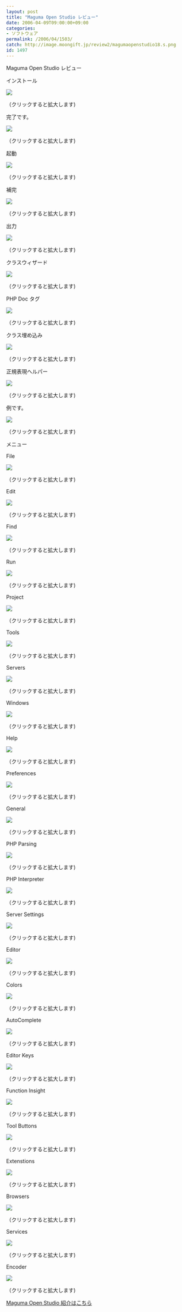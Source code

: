 ```yaml
---
layout: post
title: "Maguma Open Studio レビュー"
date: 2006-04-09T09:00:00+09:00
categories:
- ソフトウェア
permalink: /2006/04/1503/
catch: http://image.moongift.jp/review2/magumaopenstudio18.s.png
id: 1497
---
```

Maguma Open Studio レビュー  
<!--more-->

インストール

  

[![](http://image.moongift.jp/review2/magumaopenstudio1.s.png)](http://image.moongift.jp/review2/magumaopenstudio1.png)  
  
（クリックすると拡大します)

  

完了です。

  

[![](http://image.moongift.jp/review2/magumaopenstudio2.s.png)](http://image.moongift.jp/review2/magumaopenstudio2.png)  
  
（クリックすると拡大します)

  

起動

  

[![](http://image.moongift.jp/review2/magumaopenstudio3.s.png)](http://image.moongift.jp/review2/magumaopenstudio3.png)  
  
（クリックすると拡大します)

  

補完

  

[![](http://image.moongift.jp/review2/magumaopenstudio4.s.png)](http://image.moongift.jp/review2/magumaopenstudio4.png)  
  
（クリックすると拡大します)

  

出力

  

[![](http://image.moongift.jp/review2/magumaopenstudio5.s.png)](http://image.moongift.jp/review2/magumaopenstudio5.png)  
  
（クリックすると拡大します)

  

クラスウィザード

  

[![](http://image.moongift.jp/review2/magumaopenstudio6.s.png)](http://image.moongift.jp/review2/magumaopenstudio6.png)  
  
（クリックすると拡大します)

  

PHP Doc タグ

  

[![](http://image.moongift.jp/review2/magumaopenstudio7.s.png)](http://image.moongift.jp/review2/magumaopenstudio7.png)  
  
（クリックすると拡大します)

  

クラス埋め込み

  

[![](http://image.moongift.jp/review2/magumaopenstudio8.s.png)](http://image.moongift.jp/review2/magumaopenstudio8.png)  
  
（クリックすると拡大します)

  

正規表現ヘルパー

  

[![](http://image.moongift.jp/review2/magumaopenstudio9.s.png)](http://image.moongift.jp/review2/magumaopenstudio9.png)  
  
（クリックすると拡大します)

  

例です。

  

[![](http://image.moongift.jp/review2/magumaopenstudio10.s.png)](http://image.moongift.jp/review2/magumaopenstudio10.png)  
  
（クリックすると拡大します)

  

メニュー

  

File

  

[![](http://image.moongift.jp/review2/magumaopenstudio11.s.png)](http://image.moongift.jp/review2/magumaopenstudio11.png)  
  
（クリックすると拡大します)

  

Edit

  

[![](http://image.moongift.jp/review2/magumaopenstudio12.s.png)](http://image.moongift.jp/review2/magumaopenstudio12.png)  
  
（クリックすると拡大します)

  

Find

  

[![](http://image.moongift.jp/review2/magumaopenstudio13.s.png)](http://image.moongift.jp/review2/magumaopenstudio13.png)  
  
（クリックすると拡大します)

  

Run

  

[![](http://image.moongift.jp/review2/magumaopenstudio14.s.png)](http://image.moongift.jp/review2/magumaopenstudio14.png)  
  
（クリックすると拡大します)

  

Project

  

[![](http://image.moongift.jp/review2/magumaopenstudio15.s.png)](http://image.moongift.jp/review2/magumaopenstudio15.png)  
  
（クリックすると拡大します)

  

Tools

  

[![](http://image.moongift.jp/review2/magumaopenstudio16.s.png)](http://image.moongift.jp/review2/magumaopenstudio16.png)  
  
（クリックすると拡大します)

  

Servers

  

[![](http://image.moongift.jp/review2/magumaopenstudio17.s.png)](http://image.moongift.jp/review2/magumaopenstudio17.png)  
  
（クリックすると拡大します)

  

Windows

  

[![](http://image.moongift.jp/review2/magumaopenstudio18.s.png)](http://image.moongift.jp/review2/magumaopenstudio18.png)  
  
（クリックすると拡大します)

  

Help

  

[![](http://image.moongift.jp/review2/magumaopenstudio19.s.png)](http://image.moongift.jp/review2/magumaopenstudio19.png)  
  
（クリックすると拡大します)

  

Preferences

  

[![](http://image.moongift.jp/review2/magumaopenstudio20.s.png)](http://image.moongift.jp/review2/magumaopenstudio20.png)  
  
（クリックすると拡大します)

  

General

  

[![](http://image.moongift.jp/review2/magumaopenstudio21.s.png)](http://image.moongift.jp/review2/magumaopenstudio21.png)  
  
（クリックすると拡大します)

  

PHP Parsing

  

[![](http://image.moongift.jp/review2/magumaopenstudio22.s.png)](http://image.moongift.jp/review2/magumaopenstudio22.png)  
  
（クリックすると拡大します)

  

PHP Interpreter

  

[![](http://image.moongift.jp/review2/magumaopenstudio23.s.png)](http://image.moongift.jp/review2/magumaopenstudio23.png)  
  
（クリックすると拡大します)

  

Server Settings

  

[![](http://image.moongift.jp/review2/magumaopenstudio24.s.png)](http://image.moongift.jp/review2/magumaopenstudio24.png)  
  
（クリックすると拡大します)

  

Editor

  

[![](http://image.moongift.jp/review2/magumaopenstudio25.s.png)](http://image.moongift.jp/review2/magumaopenstudio25.png)  
  
（クリックすると拡大します)

  

Colors

  

[![](http://image.moongift.jp/review2/magumaopenstudio26.s.png)](http://image.moongift.jp/review2/magumaopenstudio26.png)  
  
（クリックすると拡大します)

  

AutoComplete

  

[![](http://image.moongift.jp/review2/magumaopenstudio27.s.png)](http://image.moongift.jp/review2/magumaopenstudio27.png)  
  
（クリックすると拡大します)

  

Editor Keys

  

[![](http://image.moongift.jp/review2/magumaopenstudio28.s.png)](http://image.moongift.jp/review2/magumaopenstudio28.png)  
  
（クリックすると拡大します)

  

Function Insight

  

[![](http://image.moongift.jp/review2/magumaopenstudio29.s.png)](http://image.moongift.jp/review2/magumaopenstudio29.png)  
  
（クリックすると拡大します)

  

Tool Buttons

  

[![](http://image.moongift.jp/review2/magumaopenstudio30.s.png)](http://image.moongift.jp/review2/magumaopenstudio30.png)  
  
（クリックすると拡大します)

  

Extenstions

  

[![](http://image.moongift.jp/review2/magumaopenstudio31.s.png)](http://image.moongift.jp/review2/magumaopenstudio31.png)  
  
（クリックすると拡大します)

  

Browsers

  

[![](http://image.moongift.jp/review2/magumaopenstudio32.s.png)](http://image.moongift.jp/review2/magumaopenstudio32.png)  
  
（クリックすると拡大します)

  

Services

  

[![](http://image.moongift.jp/review2/magumaopenstudio33.s.png)](http://image.moongift.jp/review2/magumaopenstudio33.png)  
  
（クリックすると拡大します)

  

Encoder

  

[![](http://image.moongift.jp/review2/magumaopenstudio34.s.png)](http://image.moongift.jp/review2/magumaopenstudio34.png)  
  
（クリックすると拡大します)

  

[Maguma Open Studio 紹介はこちら](http://oss.moongift.jp/intro/i-1491.html)


